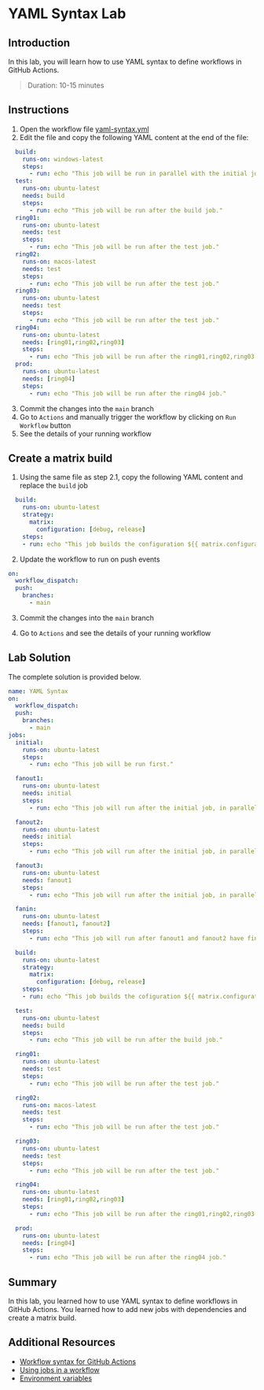 # YAML Syntax Lab

## Introduction

In this lab, you will learn how to use YAML syntax to define workflows in GitHub Actions.

> Duration: 10-15 minutes

## Instructions

1. Open the workflow file [yaml-syntax.yml](/.github/workflows/yaml-syntax.yml)
2. Edit the file and copy the following YAML content at the end of the file:

```YAML
  build:
    runs-on: windows-latest
    steps:
      - run: echo "This job will be run in parallel with the initial job."
  test:
    runs-on: ubuntu-latest
    needs: build
    steps:
      - run: echo "This job will be run after the build job."
  ring01:
    runs-on: ubuntu-latest
    needs: test
    steps:
      - run: echo "This job will be run after the test job."
  ring02:
    runs-on: macos-latest
    needs: test
    steps:
      - run: echo "This job will be run after the test job."
  ring03:
    runs-on: ubuntu-latest
    needs: test
    steps:
      - run: echo "This job will be run after the test job."
  ring04:
    runs-on: ubuntu-latest
    needs: [ring01,ring02,ring03]
    steps:
      - run: echo "This job will be run after the ring01,ring02,ring03 jobs."
  prod:
    runs-on: ubuntu-latest
    needs: [ring04]
    steps:
      - run: echo "This job will be run after the ring04 job."
```

3. Commit the changes into the `main` branch
4. Go to `Actions` and manually trigger the workflow by clicking on `Run Workflow` button
5. See the details of your running workflow

## Create a matrix build

1. Using the same file as step 2.1, copy the following YAML content and replace the `build` job

```YAML
  build:
    runs-on: ubuntu-latest
    strategy:
      matrix:
        configuration: [debug, release]
    steps:
    - run: echo "This job builds the configuration ${{ matrix.configuration }}."
```

2. Update the workflow to run on push events

```YAML
on:
  workflow_dispatch:
  push:
    branches:
      - main
```

3. Commit the changes into the `main` branch

4. Go to `Actions` and see the details of your running workflow

## Lab Solution

The complete solution is provided below.

```YAML
name: YAML Syntax
on:
  workflow_dispatch:
  push:
    branches:
      - main
jobs:
  initial:
    runs-on: ubuntu-latest
    steps:
      - run: echo "This job will be run first."

  fanout1:
    runs-on: ubuntu-latest
    needs: initial
    steps:
      - run: echo "This job will run after the initial job, in parallel with fanout2."

  fanout2:
    runs-on: ubuntu-latest
    needs: initial
    steps:
      - run: echo "This job will run after the initial job, in parallel with fanout1."

  fanout3:
    runs-on: ubuntu-latest
    needs: fanout1
    steps:
      - run: echo "This job will run after the initial job, in parallel with fanout2."

  fanin:
    runs-on: ubuntu-latest
    needs: [fanout1, fanout2]
    steps:
      - run: echo "This job will run after fanout1 and fanout2 have finished."

  build:
    runs-on: ubuntu-latest
    strategy:
      matrix:
        configuration: [debug, release]
    steps:
    - run: echo "This job builds the cofiguration ${{ matrix.configuration }}."

  test:
    runs-on: ubuntu-latest
    needs: build
    steps:
      - run: echo "This job will be run after the build job."

  ring01:
    runs-on: ubuntu-latest
    needs: test
    steps:
      - run: echo "This job will be run after the test job."

  ring02:
    runs-on: macos-latest
    needs: test
    steps:
      - run: echo "This job will be run after the test job."

  ring03:
    runs-on: ubuntu-latest
    needs: test
    steps:
      - run: echo "This job will be run after the test job."

  ring04:
    runs-on: ubuntu-latest
    needs: [ring01,ring02,ring03]
    steps:
      - run: echo "This job will be run after the ring01,ring02,ring03 jobs."

  prod:
    runs-on: ubuntu-latest
    needs: [ring04]
    steps:
      - run: echo "This job will be run after the ring04 job."
```

## Summary

In this lab, you learned how to use YAML syntax to define workflows in GitHub Actions. You learned how to add new jobs with dependencies and create a matrix build.

## Additional Resources

- [Workflow syntax for GitHub Actions](https://docs.github.com/en/actions/using-workflows/workflow-syntax-for-github-actions)
- [Using jobs in a workflow](https://docs.github.com/en/actions/using-jobs/using-jobs-in-a-workflow)
- [Environment variables](https://docs.github.com/en/actions/learn-github-actions/environment-variables)
